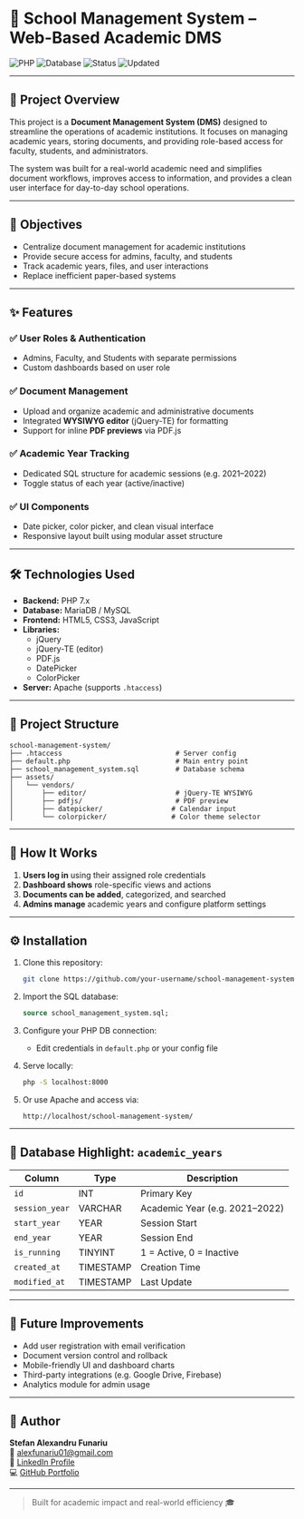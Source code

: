 # 🏫 School Management System – Web-Based Academic DMS

![PHP](https://img.shields.io/badge/PHP-7.x-blue)
![Database](https://img.shields.io/badge/Database-MariaDB-lightblue)
![Status](https://img.shields.io/badge/Project-Finished-success)
![Updated](https://img.shields.io/badge/Last%20Updated-Mar%202024-orange)

---

## 📌 Project Overview

This project is a **Document Management System (DMS)** designed to streamline the operations of academic institutions. It focuses on managing academic years, storing documents, and providing role-based access for faculty, students, and administrators.

The system was built for a real-world academic need and simplifies document workflows, improves access to information, and provides a clean user interface for day-to-day school operations.

---

## 🎯 Objectives

- Centralize document management for academic institutions
- Provide secure access for admins, faculty, and students
- Track academic years, files, and user interactions
- Replace inefficient paper-based systems

---

## ✨ Features

### ✅ User Roles & Authentication
- Admins, Faculty, and Students with separate permissions
- Custom dashboards based on user role

### ✅ Document Management
- Upload and organize academic and administrative documents
- Integrated **WYSIWYG editor** (jQuery-TE) for formatting
- Support for inline **PDF previews** via PDF.js

### ✅ Academic Year Tracking
- Dedicated SQL structure for academic sessions (e.g. 2021–2022)
- Toggle status of each year (active/inactive)

### ✅ UI Components
- Date picker, color picker, and clean visual interface
- Responsive layout built using modular asset structure

---

## 🛠️ Technologies Used

- **Backend:** PHP 7.x
- **Database:** MariaDB / MySQL
- **Frontend:** HTML5, CSS3, JavaScript
- **Libraries:**
  - jQuery
  - jQuery-TE (editor)
  - PDF.js
  - DatePicker
  - ColorPicker
- **Server:** Apache (supports `.htaccess`)

---

## 📂 Project Structure

```
school-management-system/
├── .htaccess                            # Server config
├── default.php                          # Main entry point
├── school_management_system.sql         # Database schema
├── assets/
│   └── vendors/
│       ├── editor/                      # jQuery-TE WYSIWYG
│       ├── pdfjs/                       # PDF preview
│       ├── datepicker/                 # Calendar input
│       └── colorpicker/                # Color theme selector
```

---

## 🧪 How It Works

1. **Users log in** using their assigned role credentials
2. **Dashboard shows** role-specific views and actions
3. **Documents can be added**, categorized, and searched
4. **Admins manage** academic years and configure platform settings

---

## ⚙️ Installation

1. Clone this repository:
   ```bash
   git clone https://github.com/your-username/school-management-system.git
   ```

2. Import the SQL database:
   ```sql
   source school_management_system.sql;
   ```

3. Configure your PHP DB connection:
   - Edit credentials in `default.php` or your config file

4. Serve locally:
   ```bash
   php -S localhost:8000
   ```

5. Or use Apache and access via:
   ```
   http://localhost/school-management-system/
   ```

---

## 🧱 Database Highlight: `academic_years`

| Column         | Type      | Description                        |
|----------------|-----------|------------------------------------|
| `id`           | INT       | Primary Key                        |
| `session_year` | VARCHAR   | Academic Year (e.g. 2021–2022)     |
| `start_year`   | YEAR      | Session Start                      |
| `end_year`     | YEAR      | Session End                        |
| `is_running`   | TINYINT   | 1 = Active, 0 = Inactive           |
| `created_at`   | TIMESTAMP | Creation Time                      |
| `modified_at`  | TIMESTAMP | Last Update                        |

---

## 🔮 Future Improvements

- Add user registration with email verification
- Document version control and rollback
- Mobile-friendly UI and dashboard charts
- Third-party integrations (e.g. Google Drive, Firebase)
- Analytics module for admin usage

---

## 👤 Author

**Stefan Alexandru Funariu**  
📧 [alexfunariu01@gmail.com](mailto:alexfunariu01@gmail.com)  
🔗 [LinkedIn Profile](https://www.linkedin.com/in/stefan-alexandru-funariu/)  
💻 [GitHub Portfolio](https://github.com/stefanf02)

---

> Built for academic impact and real-world efficiency 🎓
